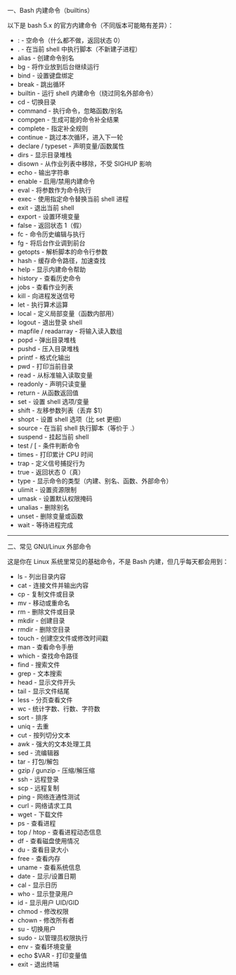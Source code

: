 一、Bash 内建命令（builtins）

以下是 bash 5.x 的官方内建命令（不同版本可能略有差异）：

- : - 空命令（什么都不做，返回状态 0）
- . - 在当前 shell 中执行脚本（不新建子进程）
- alias - 创建命令别名
- bg - 将作业放到后台继续运行
- bind - 设置键盘绑定
- break - 跳出循环
- builtin - 运行 shell 内建命令（绕过同名外部命令）
- cd - 切换目录
- command - 执行命令，忽略函数/别名
- compgen - 生成可能的命令补全结果
- complete - 指定补全规则
- continue - 跳过本次循环，进入下一轮
- declare / typeset - 声明变量/函数属性
- dirs - 显示目录堆栈
- disown - 从作业列表中移除，不受 SIGHUP 影响
- echo - 输出字符串
- enable - 启用/禁用内建命令
- eval - 将参数作为命令执行
- exec - 使用指定命令替换当前 shell 进程
- exit - 退出当前 shell
- export - 设置环境变量
- false - 返回状态 1（假）
- fc - 命令历史编辑与执行
- fg - 将后台作业调到前台
- getopts - 解析脚本的命令行参数
- hash - 缓存命令路径，加速查找
- help - 显示内建命令帮助
- history - 查看历史命令
- jobs - 查看作业列表
- kill - 向进程发送信号
- let - 执行算术运算
- local - 定义局部变量（函数内部用）
- logout - 退出登录 shell
- mapfile / readarray - 将输入读入数组
- popd - 弹出目录堆栈
- pushd - 压入目录堆栈
- printf - 格式化输出
- pwd - 打印当前目录
- read - 从标准输入读取变量
- readonly - 声明只读变量
- return - 从函数返回值
- set - 设置 shell 选项/变量
- shift - 左移参数列表（丢弃 $1）
- shopt - 设置 shell 选项（比 set 更细）
- source - 在当前 shell 执行脚本（等价于 .）
- suspend - 挂起当前 shell
- test / [ - 条件判断命令
- times - 打印累计 CPU 时间
- trap - 定义信号捕捉行为
- true - 返回状态 0（真）
- type - 显示命令的类型（内建、别名、函数、外部命令）
- ulimit - 设置资源限制
- umask - 设置默认权限掩码
- unalias - 删除别名
- unset - 删除变量或函数
- wait - 等待进程完成

---

二、常见 GNU/Linux 外部命令

这是你在 Linux 系统里常见的基础命令，不是 Bash 内建，但几乎每天都会用到：

- ls - 列出目录内容
- cat - 连接文件并输出内容
- cp - 复制文件或目录
- mv - 移动或重命名
- rm - 删除文件或目录
- mkdir - 创建目录
- rmdir - 删除空目录
- touch - 创建空文件或修改时间戳
- man - 查看命令手册
- which - 查找命令路径
- find - 搜索文件
- grep - 文本搜索
- head - 显示文件开头
- tail - 显示文件结尾
- less - 分页查看文件
- wc - 统计字数、行数、字符数
- sort - 排序
- uniq - 去重
- cut - 按列切分文本
- awk - 强大的文本处理工具
- sed - 流编辑器
- tar - 打包/解包
- gzip / gunzip - 压缩/解压缩
- ssh - 远程登录
- scp - 远程复制
- ping - 网络连通性测试
- curl - 网络请求工具
- wget - 下载文件
- ps - 查看进程
- top / htop - 查看进程动态信息
- df - 查看磁盘使用情况
- du - 查看目录大小
- free - 查看内存
- uname - 查看系统信息
- date - 显示/设置日期
- cal - 显示日历
- who - 显示登录用户
- id - 显示用户 UID/GID
- chmod - 修改权限
- chown - 修改所有者
- su - 切换用户
- sudo - 以管理员权限执行
- env - 查看环境变量
- echo $VAR - 打印变量值
- exit - 退出终端
